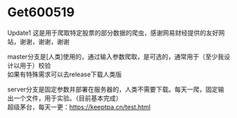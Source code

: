 # Get600519
Update1
这是用于爬取特定股票的部分数据的爬虫，感谢网易财经提供的友好网站，谢谢，谢谢，谢谢  
  
master分支是[人类]使用的，通过输入参数爬取，是可选的，通常用于（至少我设计以用于）校验  
如果有特殊需求可以去release下载人类版  
  
server分支是固定参数并部署在服务器的，人类不需要下载。每天一爬，固定输出一个文件，用于实验。（目前基本完成）  
超级茅台，每天一更：https://keeptpa.cn/test.html  

